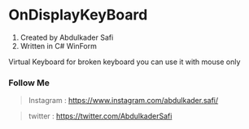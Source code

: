 # OnDisplayKeyBoard
1. Created by Abdulkader Safi
2. Written in C# WinForm

Virtual Keyboard for broken keyboard you can use it with mouse only

### Follow Me
> Instagram : https://www.instagram.com/abdulkader.safi/

> twitter : https://twitter.com/AbdulkaderSafi
